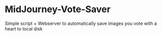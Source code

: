 # MidJourney-Vote-Saver
Simple script + Webserver to automatically save images you vote with a heart to local disk
